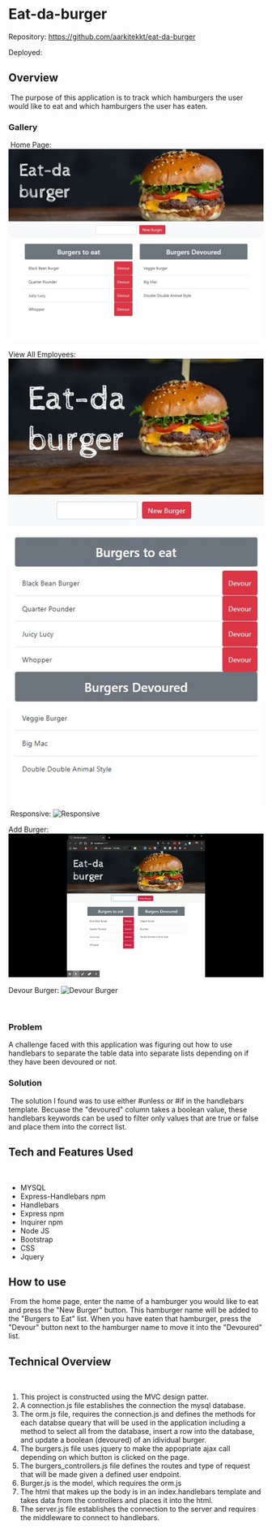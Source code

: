 # Eat-da-burger

Repository: https://github.com/aarkitekkt/eat-da-burger

Deployed: 

## Overview
​
The purpose of this application is to track which hamburgers the user would like to eat and which hamburgers the user has eaten.
​
### Gallery
​
Home Page:
![Home](/public/screengrabs/Home.JPG "Home Page")

View All Employees:
![All Employees](/public/screengrabs/Responsive.JPG "View All Employees")
​
Responsive:
![Responsive](/public/screen-captures/department.JPG "Responsive Design")

Add Burger:
![Add Burger](/public/screengrabs/Add-Burger.gif "Add New Burger")

Devour Burger:
![Devour Burger](/public/screengrabs/Devour-Burger.gif "Devour Burger")

​
### Problem

A challenge faced with this application was figuring out how to use handlebars to separate the table data into separate lists depending on if they have been devoured or not.
### Solution
​
The solution I found was to use either #unless or #if in the handlebars template.  Becuase the "devoured" column takes a boolean value, these handlebars keywords can be used to filter only values that are true or false and place them into the correct list.

## Tech and Features Used
​
* MYSQL
* Express-Handlebars npm
* Handlebars
* Express npm
* Inquirer npm
* Node JS
* Bootstrap
* CSS
* Jquery
​
## How to use
​
From the home page, enter the name of a hamburger you would like to eat and press the "New Burger" button.  This hamburger name will be added to the "Burgers to Eat" list.  When you have eaten that hamburger, press the "Devour" button next to the hamburger name to move it into the "Devoured" list.
​
## Technical Overview
​
1. This project is constructed using the MVC design patter.
2. A connection.js file establishes the connection the mysql database.
3. The orm.js file, requires the connection.js and defines the methods for each databse queary that will be used in the application including a method to select all from the database, insert a row into the database, and update a boolean (devoured) of an idividual burger.
4. The burgers.js file uses jquery to make the appopriate ajax call depending on which button is clicked on the page.  
5. The burgers_controllers.js file defines the routes and type of request that will be made given a defined user endpoint.
6. Burger.js is the model, which requires the orm.js
7. The html that makes up the body is in an index.handlebars template and takes data from the controllers and places it into the html.
8. The server.js file establishes the connection to the server and requires the middleware to connect to handlebars. 
